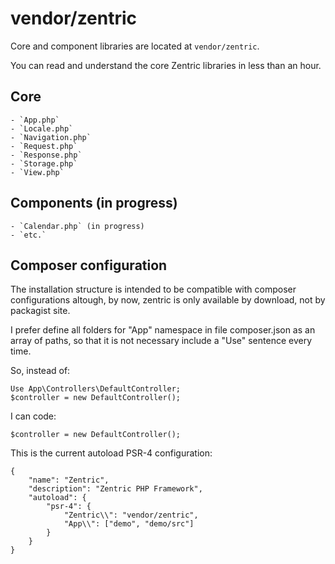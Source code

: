 # vendor/zentric

Core and component libraries are located at `vendor/zentric`.

You can read and understand the core Zentric libraries in less than an hour.

## Core

	- `App.php`
	- `Locale.php`
	- `Navigation.php`
	- `Request.php`
	- `Response.php`
	- `Storage.php`
	- `View.php`

## Components (in progress)

	- `Calendar.php` (in progress)
	- `etc.`

## Composer configuration

The installation structure is intended to be compatible with composer configurations altough, by now, zentric is only available by download, not by packagist site.

I prefer define all folders for "App" namespace in file composer.json 
as an array of paths, so that it is not necessary include a "Use" 
sentence every time.

So, instead of:

```
Use App\Controllers\DefaultController;
$controller = new DefaultController();
```

I can code:

```
$controller = new DefaultController();
```

This is the current autoload PSR-4 configuration:	

```
{
	"name": "Zentric",
	"description": "Zentric PHP Framework",
	"autoload": {
		"psr-4": {
			"Zentric\\": "vendor/zentric",
			"App\\": ["demo", "demo/src"]
		}			
	}
} 
```
 
